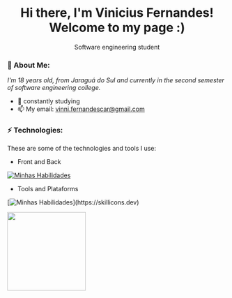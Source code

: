 <h1 align='center'>
  Hi there, I'm Vinicius Fernandes!
  <br/>
  Welcome to my page :)
</h1>
<p align='center'>
  Software engineering student
</p>

### 🎱 About Me:

<p>
  <em>
    I'm 18 years old, from Jaraguá do Sul and currently in the second semester of software engineering college.
  </em>
</p>

- 🌱 constantly studying 
- 📫 My email: vinni.fernandescar@gmail.com

### ⚡ Technologies:

These are some of the technologies and tools I use:

- Front and Back

[![Minhas Habilidades](https://skillicons.dev/icons?i=html,css,js,python,c,cs,cpp,java)](https://skillicons.dev)

- Tools and Plataforms

[![Minhas Habilidades](https://skillicons.dev/icons?i=git,figma,linux,aws,autocad,)](https://skillicons.dev)


<img height="180em" src="https://github-readme-stats.vercel.app/api/top-langs/?username=fxrnandes&layout=compact&langs_count=7&theme=tokyonight"/>
